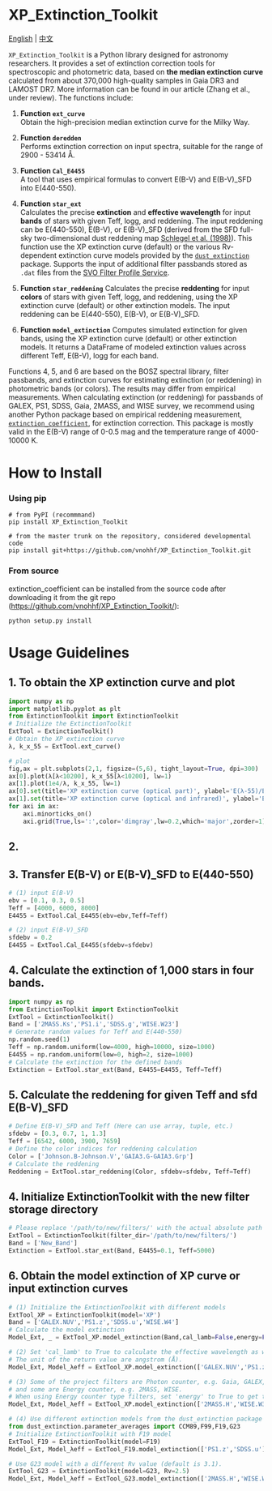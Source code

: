 # XP_Extinction_Toolkit

[English](README.md) | [中文](README-zh.md)

`XP_Extinction_Toolkit` is a Python library designed for astronomy researchers. It provides a set of extinction correction tools for spectroscopic and photometric data, based on **the median extinction curve** calculated from about 370,000 high-quality samples in Gaia DR3 and LAMOST DR7. More information can be found in our article (Zhang et al., under review). 
The functions include:

1. **Function `ext_curve`**  
   Obtain the high-precision median extinction curve for the Milky Way.

2. **Function `deredden`**  
   Performs extinction correction on input spectra, suitable for the range of 2900 - 53414 Å.

3. **Function `Cal_E4455`**  
   A tool that uses empirical formulas to convert E(B-V) and E(B-V)_SFD into E(440-550).

4. **Function `star_ext`**  
    Calculates the precise **extinction** and **effective wavelength** for input **bands** of stars with given Teff, logg, and reddening. The input reddening can be E(440-550), E(B-V), or E(B-V)_SFD (derived from the SFD full-sky two-dimensional dust reddening map [Schlegel et al. (1998)](https://ui.adsabs.harvard.edu/abs/1998ApJ...500..525S/abstract)). This function use the XP extinction curve (default) or the various Rv-dependent extinction curve models provided by the [`dust_extinction`](https://dust-extinction.readthedocs.io/en/stable/index.html) package. 
    Supports the input of additional filter passbands stored as `.dat` files from the [SVO Filter Profile Service](http://svo2.cab.inta-csic.es/theory/fps/index.php).

5. **Function `star_reddening`** 
    Calculates the precise **reddenting** for input **colors** of stars with given Teff, logg, and reddening, using the XP extinction curve (default) or other extinction models. The input reddening can be E(440-550), E(B-V), or E(B-V)_SFD.

6. **Function `model_extinction`** 
    Computes simulated extinction for given bands, using the XP extinction curve (default) or other extinction models. It returns a DataFrame of modeled extinction values across different Teff, E(B-V), logg for each band.

Functions 4, 5, and 6 are based on the BOSZ spectral library, filter passbands, and extinction curves for estimating extinction (or reddening) in photometric bands (or colors). The results may differ from empirical measurements. When calculating extinction (or reddening) for passbands of GALEX, PS1, SDSS, Gaia, 2MASS, and WISE survey, we recommend using another Python package based on empirical reddening measurement, [`extinction_coefficient`](https://github.com/vnohhf/extinction_coefficient), for extinction correction. This package is mostly valid in the E(B-V) range of 0-0.5 mag and the temperature range of 4000-10000 K.


# How to Install
### Using pip
~~~
# from PyPI (recommmand)
pip install XP_Extinction_Toolkit

# from the master trunk on the repository, considered developmental code
pip install git+https://github.com/vnohhf/XP_Extinction_Toolkit.git
~~~

### From source
extinction_coefficient can be installed from the source code after downloading it from the git repo (https://github.com/vnohhf/XP_Extinction_Toolkit/):
~~~
python setup.py install
~~~

# Usage Guidelines
## 1. To obtain the XP extinction curve and plot
~~~python
import numpy as np
import matplotlib.pyplot as plt
from ExtinctionToolkit import ExtinctionToolkit
# Initialize the ExtinctionToolkit
ExtTool = ExtinctionToolkit()
# Obtain the XP extinction curve
λ, k_x_55 = ExtTool.ext_curve()

# plot
fig,ax = plt.subplots(2,1, figsize=(5,6), tight_layout=True, dpi=300)
ax[0].plot(λ[λ<10200], k_x_55[λ<10200], lw=1)
ax[1].plot(1e4/λ, k_x_55, lw=1)
ax[0].set(title='XP extinction curve (optical part)', ylabel='E(λ-55)/E(44-55)', xlabel='wavelength [Å]')
ax[1].set(title='XP extinction curve (optical and infrared)', ylabel='E(λ-55)/E(44-55)', xlabel='wavelength number [1/μm]')
for axi in ax:
    axi.minorticks_on()
    axi.grid(True,ls=':',color='dimgray',lw=0.2,which='major',zorder=1)
~~~

## 2.

## 3. Transfer E(B-V) or E(B-V)_SFD to E(440-550)
~~~python
# (1) input E(B-V)
ebv = [0.1, 0.3, 0.5]
Teff = [4000, 6000, 8000]
E4455 = ExtTool.Cal_E4455(ebv=ebv,Teff=Teff)

# (2) input E(B-V)_SFD
sfdebv = 0.2
E4455 = ExtTool.Cal_E4455(sfdebv=sfdebv)
~~~

## 4. Calculate the extinction of 1,000 stars in four bands.
~~~python
import numpy as np
from ExtinctionToolkit import ExtinctionToolkit
ExtTool = ExtinctionToolkit()
Band = ['2MASS.Ks','PS1.i','SDSS.g','WISE.W23']
# Generate random values for Teff and E(440-550)
np.random.seed(1)
Teff = np.random.uniform(low=4000, high=10000, size=1000)
E4455 = np.random.uniform(low=0, high=2, size=1000)
# Calculate the extinction for the defined bands
Extinction = ExtTool.star_ext(Band, E4455=E4455, Teff=Teff)
~~~

## 5. Calculate the reddening for given Teff and sfd E(B-V)_SFD
~~~python
# Define E(B-V)_SFD and Teff (Here can use array, tuple, etc.)
sfdebv = [0.3, 0.7, 1, 1.3]
Teff = [6542, 6000, 3900, 7659]
# Define the color indices for reddening calculation
Color = ['Johnson.B-Johnson.V','GAIA3.G-GAIA3.Grp']
# Calculate the reddening
Reddening = ExtTool.star_reddening(Color, sfdebv=sfdebv, Teff=Teff)
~~~

## 4. Initialize ExtinctionToolkit with the new filter storage directory
~~~python
# Please replace '/path/to/new/filters/' with the actual absolute path where the filters are stored.
ExtTool = ExtinctionToolkit(filter_dir='/path/to/new/filters/')
Band = ['New_Band']
Extinction = ExtTool.star_ext(Band, E4455=0.1, Teff=5000)
~~~


## 6. Obtain the model extinction of XP curve or input extinction curves
~~~python
# (1) Initialize the ExtinctionToolkit with different models
ExtTool_XP = ExtinctionToolkit(model='XP')
Band = ['GALEX.NUV','PS1.z','SDSS.u','WISE.W4']
# Calculate the model extinction
Model_Ext, _ = ExtTool_XP.model_extinction(Band,cal_lamb=False,energy=False)

# (2) Set 'cal_lamb' to True to calculate the effective wavelength as well. 
# The unit of the return value are angstrom (Å).
Model_Ext, Model_λeff = ExtTool_XP.model_extinction(['GALEX.NUV','PS1.z','SDSS.u'],cal_lamb=True,energy=False)

# (3) Some of the project filters are Photon counter, e.g. Gaia, GALEX, PAN-STARRS, SDSS, 
# and some are Energy counter, e.g. 2MASS, WISE. 
# When using Energy counter type filters, set 'energy' to True to get the correct effective wavelength.
Model_Ext, Model_λeff = ExtTool_XP.model_extinction(['2MASS.H','WISE.W3'],cal_lamb=True,energy=True)

# (4) Use different extinction models from the dust_extinction package
from dust_extinction.parameter_averages import CCM89,F99,F19,G23
# Initialize ExtinctionToolkit with F19 model
ExtTool_F19 = ExtinctionToolkit(model=F19)
Model_Ext, Model_λeff = ExtTool_F19.model_extinction(['PS1.z','SDSS.u'],cal_lamb=True,energy=False)

# Use G23 model with a different Rv value (default is 3.1).
ExtTool_G23 = ExtinctionToolkit(model=G23, Rv=2.5)
Model_Ext, Model_λeff = ExtTool_G23.model_extinction(['2MASS.H','WISE.W4'],cal_lamb=True,energy=True)
~~~
